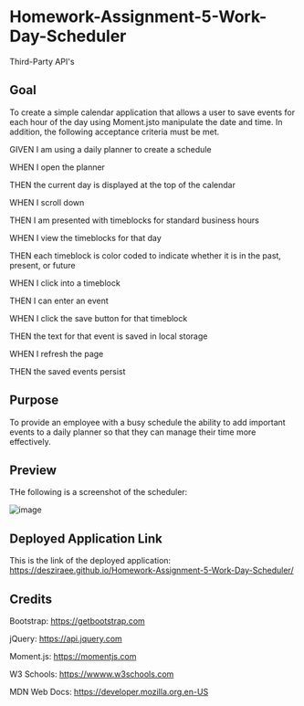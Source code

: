 # Homework-Assignment-5-Work-Day-Scheduler
Third-Party API's

## Goal
To create a simple calendar application that allows a user to save events for each hour of the day using Moment.jsto manipulate the date and time. In addition, the following acceptance criteria must be met. 

GIVEN I am using a daily planner to create a schedule

WHEN I open the planner

THEN the current day is displayed at the top of the calendar

WHEN I scroll down

THEN I am presented with timeblocks for standard business hours

WHEN I view the timeblocks for that day

THEN each timeblock is color coded to indicate whether it is in the past, present, or future

WHEN I click into a timeblock

THEN I can enter an event

WHEN I click the save button for that timeblock

THEN the text for that event is saved in local storage

WHEN I refresh the page

THEN the saved events persist

## Purpose

To provide an employee with a busy schedule the ability to add important events to a daily planner so that they can manage their time more effectively.

## Preview
THe following is a screenshot of the scheduler:

![image](https://user-images.githubusercontent.com/87455097/133531812-cac3a9d3-16ab-45a4-834d-5c7a1c6075fe.png)


## Deployed Application Link
This is the link of the deployed application: https://desziraee.github.io/Homework-Assignment-5-Work-Day-Scheduler/

## Credits
Bootstrap: https://getbootstrap.com

jQuery: https://api.jquery.com

Moment.js: https://momentjs.com

W3 Schools: https://wwww.w3schools.com

MDN Web Docs: https://developer.mozilla.org.en-US
